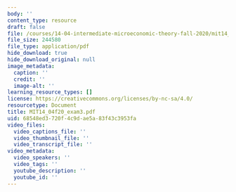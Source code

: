 ```yaml
---
body: ''
content_type: resource
draft: false
file: /courses/14-04-intermediate-microeconomic-theory-fall-2020/mit14_04f20_exam3.pdf
file_size: 244580
file_type: application/pdf
hide_download: true
hide_download_original: null
image_metadata:
  caption: ''
  credit: ''
  image-alt: ''
learning_resource_types: []
license: https://creativecommons.org/licenses/by-nc-sa/4.0/
resourcetype: Document
title: MIT14_04f20_exam3.pdf
uid: 68548ed3-720f-4c9d-ae5a-83f43c3953fa
video_files:
  video_captions_file: ''
  video_thumbnail_file: ''
  video_transcript_file: ''
video_metadata:
  video_speakers: ''
  video_tags: ''
  youtube_description: ''
  youtube_id: ''
---
```

